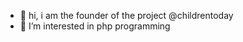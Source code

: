 - 👋 hi, i am the founder of the project @childrentoday
- 👀 I’m interested in php programming


<!---
childrentoday/childrentoday is a ✨ special ✨ repository because its `README.md` (this file) appears on your GitHub profile.
You can click the Preview link to take a look at your changes.
- 💞️ I’m looking for illustration collaboration
- 📫 How to reach me ...
--->
